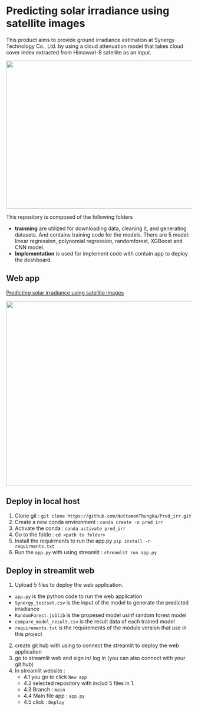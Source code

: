 # Predicting solar irradiance using satellite images

This product aims to provide ground irradiance estimation at Synergy Technology Co., Ltd. by using a cloud attenuation model that takes cloud cover index extracted from Himawari-8 satellite as an input.
<p align="center">
  <img src="https://github.com/NuttamonThungka/Predict_irradiance/assets/113121308/3dc3441f-f308-4e45-b666-9ae9fa957884" width="800" height="400" />
</p>

This repository is composed of the following folders
- **trainning** are utilized for downloading data, cleaning it, and generating datasets. And contains training code for the models. There are 5 model: linear regression, polynomial regression, randomforest, XGBoost and CNN model.
- **Implementation** is used for implement code with contain app to deploy the deshboard.
## Web app

[Predicting solar irradiance using satellite images](https://predirr-ixgmley8iuerkfnbm9ap4t.streamlit.app/)
<p align="center">
  <img src="https://github.com/NuttamonThungka/Predict_irradiance/assets/113121308/844f631a-2840-4d1a-95fb-5134eef8038a" width="900" height="500" />
</p>

## Deploy in local host
1. Clone git : ```git clone https://github.com/NuttamonThungka/Pred_irr.git```
2. Create a new conda environment : ```conda create -n pred_irr```
3. Activate the conda : ```conda activate pred_irr```
4. Go to the folde : ```cd <path to folder>```
5. Install the requirments to run the app.py ```pip install -r requirments.txt```
6. Run the ```app.py``` with using streamlit : ```streamlit run app.py```


## Deploy in streamlit web
1. Upload 5 files to deploy the web application.
- ```app.py``` is the python code to run the web application
- ```Synergy_testset.csv``` is the input of the model to generate the predicted irradiance
- ```RandomForest.joblib``` is the propesed model usinf random forest model
- ```compare_model_result.csv``` is the result data of each trained model
- ```requirements.txt``` is the requirements of the module version that use in this project

2. create git hub with using to connect the streamlit to deploy the web application
3. go to streamlit web and sign in/ log in (you can also connect with your git hub)
4. In streamlit website :
   - 4.1 you go to click ```New app```
   - 4.2 selected repository with includ 5 files in 1.
   - 4.3 Branch : ```main```
   - 4.4 Main file app : ```app.py```
   - 4.5 click : ```Deploy```


